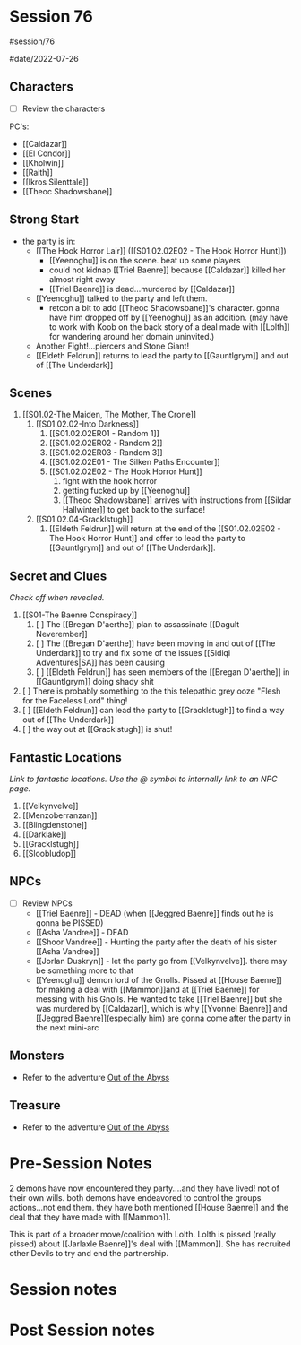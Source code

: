 # Session 76
#session/76

#date/2022-07-26
## Characters

- [ ]  Review the characters

PC's:
- [[Caldazar]]
- [[El Condor]]
- [[Kholwin]]
- [[Raith]]
- [[Ikros Silenttale]]
- [[Theoc Shadowsbane]]

## Strong Start
- the party is in:
    - [[The Hook Horror Lair]] ([[S01.02.02E02 - The Hook Horror Hunt]])
        - [[Yeenoghu]] is on the scene. beat up some players
        - could not kidnap [[Triel Baenre]] because [[Caldazar]] killed her almost right away
        - [[Triel Baenre]] is dead...murdered by [[Caldazar]]
    - [[Yeenoghu]] talked to the party and left them.
        - retcon a bit to add [[Theoc Shadowsbane]]'s character. gonna have him dropped off by [[Yeenoghu]] as an addition. (may have to work with Koob on the back story of a deal made with [[Lolth]] for wandering around her domain uninvited.)
    - Another Fight!...piercers and Stone Giant!
    - [[Eldeth Feldrun]] returns to lead the party to [[Gauntlgrym]] and out of [[The Underdark]]

## Scenes
1. [[S01.02-The Maiden, The Mother, The Crone]]
    1. [[S01.02.02-Into Darkness]]
        1. [[S01.02.02ER01 - Random 1]]
        1. [[S01.02.02ER02 - Random 2]]
        1. [[S01.02.02ER03 - Random 3]]
        1. [[S01.02.02E01 - The Silken Paths Encounter]]
        1. [[S01.02.02E02 - The Hook Horror Hunt]]
            1. fight with the hook horror
            1. getting fucked up by [[Yeenoghu]]
            2. [[Theoc Shadowsbane]] arrives with instructions from [[Sildar Hallwinter]] to get back to the surface!
    1. [[S01.02.04-Gracklstugh]]
        1. [[Eldeth Feldrun]] will return at the end of the [[S01.02.02E02 - The Hook Horror Hunt]] and offer to lead the party to [[Gauntlgrym]] and out of [[The Underdark]].

## Secret and Clues

*Check off when revealed.*

1. [[S01-The Baenre Conspiracy]]
    1. [ ] The [[Bregan D'aerthe]] plan to assassinate [[Dagult Neverember]]
    2. [ ] The [[Bregan D'aerthe]] have been moving in and out of [[The Underdark]] to try and fix some of the issues [[Sidiqi Adventures|SA]] has been causing
    3. [ ] [[Eldeth Feldrun]] has seen members of the [[Bregan D'aerthe]] in [[Gauntlgrym]] doing shady shit
1. [ ] There is probably something to the this telepathic grey ooze "Flesh for the Faceless Lord" thing!
1. [ ] [[Eldeth Feldrun]] can lead the party to [[Gracklstugh]] to find a way out of [[The Underdark]]
1. [ ] the way out at [[Gracklstugh]] is shut!

## Fantastic Locations

*Link to fantastic locations. Use the @ symbol to internally link to an NPC page.*

1. [[Velkynvelve]]
1. [[Menzoberranzan]]
1. [[Blingdenstone]]
1. [[Darklake]]
1. [[Gracklstugh]]
1. [[Sloobludop]]

## NPCs

- [ ]  Review NPCs
    - [[Triel Baenre]] - DEAD (when [[Jeggred Baenre]] finds out he is gonna be PISSED)
    - [[Asha Vandree]] - DEAD
    - [[Shoor Vandree]] - Hunting the party after the death of his sister [[Asha Vandree]]
    - [[Jorlan Duskryn]] - let the party go from [[Velkynvelve]]. there may be something more to that
    - [[Yeenoghu]] demon lord of the Gnolls. Pissed at [[House Baenre]] for making a deal with [[Mammon]]and at [[Triel Baenre]] for messing with his Gnolls. He wanted to take [[Triel Baenre]] but she was murdered by [[Caldazar]], which is why [[Yvonnel Baenre]] and [[Jeggred Baenre]](especially him) are gonna come after the party in the next mini-arc



## Monsters
- Refer to the adventure [Out of the Abyss](https://www.dndbeyond.com/sources/oota)

## Treasure
- Refer to the adventure [Out of the Abyss](https://www.dndbeyond.com/sources/oota)

# Pre-Session Notes
2 demons have now encountered they party....and they have lived! not of their own wills. both demons have endeavored to control the groups actions...not end them. they have both mentioned [[House Baenre]] and the deal that they have made with [[Mammon]].

This is part of a broader move/coalition with Lolth. Lolth is pissed (really pissed) about [[Jarlaxle Baenre]]'s deal with [[Mammon]]. She has recruited other Devils to try and end the partnership.
# Session notes

# Post Session notes
